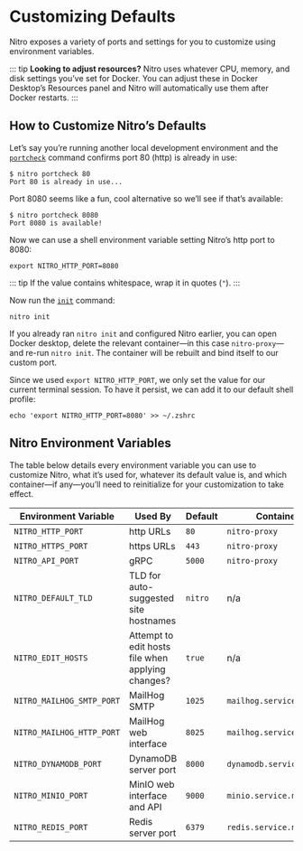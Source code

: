 # Customizing Defaults

Nitro exposes a variety of ports and settings for you to customize using environment variables.

::: tip
**Looking to adjust resources?**
Nitro uses whatever CPU, memory, and disk settings you’ve set for Docker. You can adjust these in Docker Desktop’s Resources panel and Nitro will automatically use them after Docker restarts.
:::

## How to Customize Nitro’s Defaults

Let’s say you’re running another local development environment and the [`portcheck`](commands.md#portcheck) command confirms port 80 (http) is already in use:

```
$ nitro portcheck 80
Port 80 is already in use...
```

Port 8080 seems like a fun, cool alternative so we’ll see if that’s available:

```
$ nitro portcheck 8080
Port 8080 is available!
```

Now we can use a shell environment variable setting Nitro’s http port to 8080:

```
export NITRO_HTTP_PORT=8080
```

::: tip
If the value contains whitespace, wrap it in quotes (`"`).
:::

Now run the [`init`](commands.md#init) command:

```
nitro init
```

If you already ran `nitro init` and configured Nitro earlier, you can open Docker desktop, delete the relevant container—in this case `nitro-proxy`—and re-run `nitro init`. The container will be rebuilt and bind itself to our custom port.

Since we used `export NITRO_HTTP_PORT`, we only set the value for our current terminal session. To have it persist, we can add it to our default shell profile:

```
echo 'export NITRO_HTTP_PORT=8080' >> ~/.zshrc
```

## Nitro Environment Variables

The table below details every environment variable you can use to customize Nitro, what it’s used for, whatever its default value is, and which container—if any—you’ll need to reinitialize for your customization to take effect.

| Environment Variable      | Used By                                           | Default     | Container                |
| ------------------------- | ------------------------------------------------- | ----------- | ------------------------ |
| `NITRO_HTTP_PORT`         | http URLs                                         | `80`        | `nitro-proxy`            |
| `NITRO_HTTPS_PORT`        | https URLs                                        | `443`       | `nitro-proxy`            |
| `NITRO_API_PORT`          | gRPC                                              | `5000`      | `nitro-proxy`            |
| `NITRO_DEFAULT_TLD`       | TLD for auto-suggested site hostnames             | `nitro`     | n/a                      |
| `NITRO_EDIT_HOSTS`        | Attempt to edit hosts file when applying changes? | `true`      | n/a                      |
| `NITRO_MAILHOG_SMTP_PORT` | MailHog SMTP                                      | `1025`      | `mailhog.service.nitro`  |
| `NITRO_MAILHOG_HTTP_PORT` | MailHog web interface                             | `8025`      | `mailhog.service.nitro`  |
| `NITRO_DYNAMODB_PORT`     | DynamoDB server port                              | `8000`      | `dynamodb.service.nitro` |
| `NITRO_MINIO_PORT`        | MinIO web interface and API                       | `9000`      | `minio.service.nitro`    |
| `NITRO_REDIS_PORT`        | Redis server port                                 | `6379`      | `redis.service.nitro`    |
